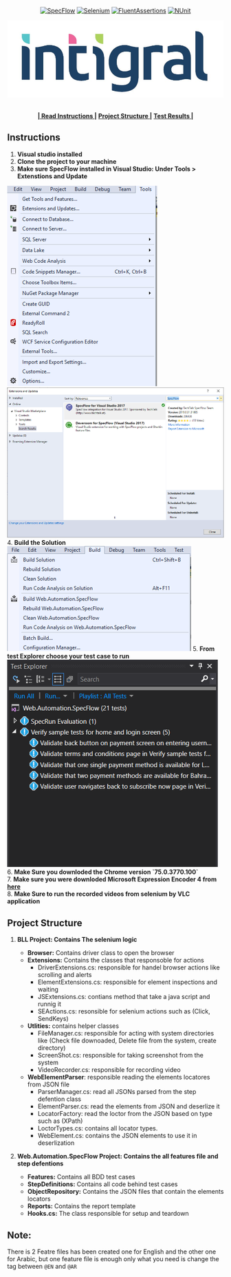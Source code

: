 
<!-- PROJECT SHIELDS -->
<p align="center">
    <a href="https://specflow.org/" alt="SpecFlow">
        <img alt="SpecFlow" src="https://img.shields.io/nuget/dt/SpecFlow.svg?label=SpecFlow&logo=SpecFlow"></a>   
  <a href="https://www.seleniumhq.org" alt="Selenium">
        <img alt="Selenium" src="https://img.shields.io/nuget/dt/selenium.webdriver.svg?label=Selenium"></a>
  <a href="https://fluentAssertions.com" alt="FluentAssertions">
        <img alt="FluentAssertions" src="https://img.shields.io/nuget/dt/FluentAssertions.svg?label=FluentAssertions&logo=FluentAssertions"></a>
  <a href="https://nunit.org" alt="NUnit">
        <img alt="NUnit" src="https://img.shields.io/nuget/dt/NUnit.svg?label=NUnit&logo=NUnit"></a>
</p>

<p align="center">
  <a href="https://github.com/mahmoudazaid/Integral">
    <img src="images/Logo.jpg" alt="Logo">
  </a>
    
  <p align="center">
    <br />
    <a href="#instructions"><strong>| Read Instructions |</strong></a>
    <a href="#project-structure"><strong> Project Structure |</strong></a>
    <a href="https://github.com/mahmoudazaid/Integral/tree/master/TestResults"><strong>Test Results |</strong></a>    
    <br />    
  </p>
</p>


## Instructions
1. <strong>Visual studio installed</strong>
2. <strong> Clone the project to your machine</strong>
3. <strong> Make sure SpecFlow installed in Visual Studio: Under Tools > Extenstions and Update</strong>
<img src="images/Extensions.png">
<img src="images/specflow.png">
4. <strong>Build the Solution</strong>
<img src="images/build.png">
5. <strong>From test Explorer choose your test case to run</strong>
<img src="images/TestExplorer.png">
6. <strong>Make Sure you downloded the Chrome version `75.0.3770.100` </strong><br/>
7. <strong>Make sure you were downloded Microsoft Expression Encoder 4 from <a href="https://www.microsoft.com/en-sa/download/details.aspx?id=18974">here</a></strong><br/>
8. <strong>Make Sure to run the recorded videos from selenium by VLC application</strong>

## Project Structure 
1. <strong>BLL Project: Contains The selenium logic</strong>
    * <strong>Browser:</strong> Contains driver class to open the browser
    * <strong>Extensions:</strong> Contains the classes that responsoble for actions
        * DriverExtensions.cs: responsible for handel browser actions like scrolling and alerts
        * ElementExtensions.cs: responsible for element inspections and waiting
        * JSExtensions.cs: contians method that take a java script and runnig it
        * SEActions.cs: resonsible for selenium actions such as (Click, SendKeys)
    * <strong>Utlities:</strong> contains helper classes
        * FileManager.cs: responsible for acting with system directories like (Check file downoaded, Delete file from the system, create directory)
        * ScreenShot.cs: responsible for taking screenshot from the system
        * VideoRecorder.cs: responsible for recording video
    * <strong>WebElementParser</strong>: responsible reading the elements locatores from JSON file
        * ParserManager.cs: read all JSONs parsed from the step defention class
        * ElementParser.cs: read the elements from JSON and deserlize it
        * LocatorFactory: read the loctor from the JSON based on type such as (XPath)
        * LoctorTypes.cs: contains all locator types.
        * WebElement.cs: contains the JSON elements to use it in deserlization
   
2. <strong>Web.Automation.SpecFlow Project: Contains the all features file and step defentions</strong>
    * <strong>Features:</strong> Contains all BDD test cases
    * <strong>StepDefinitions:</strong> Contains all code behind test cases
    * <strong>ObjectRepository:</strong> Contains the JSON files that contain the elements locators 
    * <strong>Reports:</strong> Contains the report template
    * <strong>Hooks.cs:</strong> The class responsible for setup and teardown 
    
## Note:
There is 2 Featre files has been created one for English and the other one for Arabic, but one feature file is enough only what you need is change the tag between `@EN` and `@AR`
